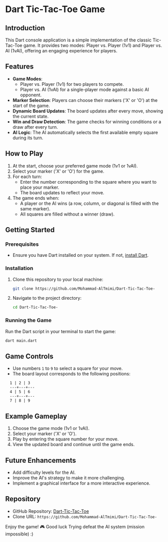 # Dart Tic-Tac-Toe Game

## Introduction
This Dart console application is a simple implementation of the classic Tic-Tac-Toe game. It provides two modes: Player vs. Player (1v1) and Player vs. AI (1vAI), offering an engaging experience for players.

## Features
- **Game Modes**: 
  - Player vs. Player (1v1) for two players to compete.
  - Player vs. AI (1vAI) for a single-player mode against a basic AI opponent.
- **Marker Selection**: Players can choose their markers ('X' or 'O') at the start of the game.
- **Dynamic Board Updates**: The board updates after every move, showing the current state.
- **Win and Draw Detection**: The game checks for winning conditions or a draw after every turn.
- **AI Logic**: The AI automatically selects the first available empty square during its turn.

## How to Play
1. At the start, choose your preferred game mode (1v1 or 1vAI).
2. Select your marker ('X' or 'O') for the game.
3. For each turn:
   - Enter the number corresponding to the square where you want to place your marker.
   - The board updates to reflect your move.
4. The game ends when:
   - A player or the AI wins (a row, column, or diagonal is filled with the same marker).
   - All squares are filled without a winner (draw).

## Getting Started

### Prerequisites
- Ensure you have Dart installed on your system. If not, [install Dart](https://dart.dev/get-dart).

### Installation
1. Clone this repository to your local machine:
   ```bash
   git clone https://github.com/Mohammad-AlTmimi/Dart-Tic-Tac-Toe-
   ```
2. Navigate to the project directory:
   ```bash
   cd Dart-Tic-Tac-Toe-
   ```

### Running the Game
Run the Dart script in your terminal to start the game:
```bash
dart main.dart
```

## Game Controls
- Use numbers `1` to `9` to select a square for your move.
- The board layout corresponds to the following positions:

```
  1 | 2 | 3
  ---+---+---
  4 | 5 | 6
  ---+---+---
  7 | 8 | 9
```

## Example Gameplay
1. Choose the game mode (1v1 or 1vAI).
2. Select your marker ('X' or 'O').
3. Play by entering the square number for your move.
4. View the updated board and continue until the game ends.

## Future Enhancements
- Add difficulty levels for the AI.
- Improve the AI's strategy to make it more challenging.
- Implement a graphical interface for a more interactive experience.

  
## Repository
- GitHub Repository: [Dart-Tic-Tac-Toe](https://github.com/Mohammad-AlTmimi/Dart-Tic-Tac-Toe-)
- Clone URL: `https://github.com/Mohammad-AlTmimi/Dart-Tic-Tac-Toe-`

Enjoy the game! 🎮
Good luck Trying defeat the AI system (mission impossible)  :)
